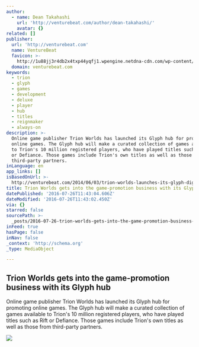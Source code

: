 ```yaml
---
author:
  - name: Dean Takahashi
    url: 'http://venturebeat.com/author/dean-takahashi/'
    avatar: {}
related: []
publisher:
  url: 'http://venturebeat.com'
  name: VentureBeat
  favicon: >-
    http://1u88jj3r4db2x4txp44yqfj1.wpengine.netdna-cdn.com/wp-content/themes/vbnews/img/favicon.ico
  domain: venturebeat.com
keywords:
  - trion
  - glyph
  - games
  - development
  - deluxe
  - player
  - hub
  - titles
  - reignmaker
  - always-on
description: >-
  Online game publisher Trion Worlds has launched its Glyph hub for promoting
  online games. The Glyph hub will make a curated collection of games available
  to Trion's 10 million registered players, who have played titles such as Rift
  or Defiance. Those games include Trion's own titles as well as those from
  third-party partners.
inLanguage: en
app_links: []
isBasedOnUrl: >-
  http://venturebeat.com/2014/06/03/trion-worlds-launches-its-glyph-digital-game-promotion-hub/
title: Trion Worlds gets into the game-promotion business with its Glyph hub
datePublished: '2016-07-26T11:43:04.606Z'
dateModified: '2016-07-26T11:43:02.450Z'
via: {}
starred: false
sourcePath: >-
  _posts/2016-07-26-trion-worlds-gets-into-the-game-promotion-business-with-its.md
inFeed: true
hasPage: false
inNav: false
_context: 'http://schema.org'
_type: MediaObject

---
```

<article style=""><h1>Trion Worlds gets into the game-promotion business with its Glyph hub</h1><p>Online game publisher Trion Worlds has launched its Glyph hub for promoting online games. The Glyph hub will make a curated collection of games available to Trion's 10 million registered players, who have played titles such as Rift or Defiance. Those games include Trion's own titles as well as those from third-party partners.</p><img src="https://venturebeat.com/wp-content/uploads/2014/06/glyph-780x470.jpg" /></article>